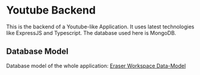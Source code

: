 # Youtube Backend

This is the backend of a Youtube-like Application. It uses latest technologies like ExpressJS and Typescript. The database used here is MongoDB.

## Database Model

Database model of the whole application: [Eraser Workspace Data-Model](https://app.eraser.io/workspace/vn75lfGWJ7OkzoNJtaiJ)
